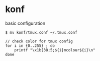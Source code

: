 # konf
basic configuration

```shell
$ mv konf/tmux.conf ~/.tmux.conf
```

```shell
// check color for tmux config
for i in {0..255} ; do
	printf "\x1b[38;5;${i}mcolour${i}\n"
done
```
